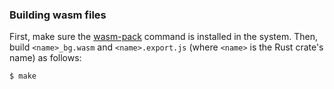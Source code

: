 ### Building wasm files

First, make sure the <a href="https://rustwasm.github.io/wasm-pack/installer/" target="_blank" rel="noopener">wasm-pack</a> command is
installed in the system.  Then, build `<name>_bg.wasm` and `<name>.export.js` (where `<name>` is the Rust crate's name) as follows:

```sh
$ make
```

